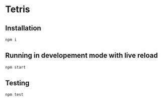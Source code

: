 # Tetris

## Installation

```bash
npm i
```

## Running in developement mode with live reload

```bash
npm start
```

## Testing
```
npm test
```
